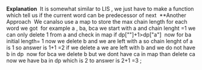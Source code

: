 **Explanation**
​
It is somewhat similar to LIS , we just have to make a function which tell us if the current word can be predecessor of next
​
**Another Approach
​
We canalso use a map to store the max chain length for each word we got
​
for example a , ba, bca
we start with a and chain lenght =1
we can only delete 1 from a and check in map if dp[""]+1>dp["a"]
​
now for ba initial length= 1
now we delete b and we are left with a so chain lenght of a is 1 so answer is 1+1 =2
if we delete a we are left with b and we do not have b in dp
​
now for bca we delete b but we dont have ca in map
than delete ca now we have ba in dp which is 2 to answer is 2+1 =3 ;